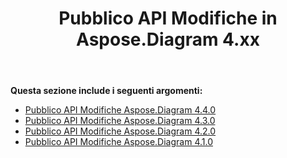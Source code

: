 ﻿---
title: Pubblico API Modifiche in Aspose.Diagram 4.xx
type: docs
weight: 50
url: /it/net/public-api-changes-in-aspose-diagram-4-x-x/
---
**Questa sezione include i seguenti argomenti:**
- [Pubblico API Modifiche Aspose.Diagram 4.4.0](/diagram/it/net/public-api-changes-in-aspose-diagram-4-4-0/)
- [Pubblico API Modifiche Aspose.Diagram 4.3.0](/diagram/it/net/public-api-changes-in-aspose-diagram-4-3-0/)
- [Pubblico API Modifiche Aspose.Diagram 4.2.0](/diagram/it/net/public-api-changes-in-aspose-diagram-4-2-0/)
- [Pubblico API Modifiche Aspose.Diagram 4.1.0](/diagram/it/net/public-api-changes-in-aspose-diagram-4-1-0/)
